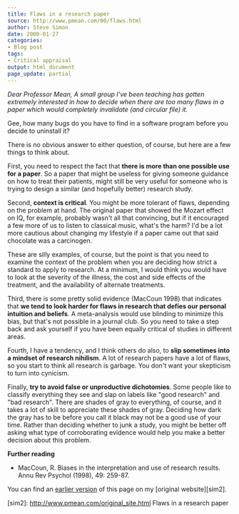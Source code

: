 ```yaml
---
title: Flaws in a research paper
source: http://www.pmean.com/00/flaws.html
author: Steve Simon
date: 2000-01-27
categories:
- Blog post
tags:
- Critical appraisal
output: html_document
page_update: partial
---
```


*Dear Professor Mean, A small group I've been teaching has gotten extremely interested in how to decide when there are too many flaws in a paper which would completely invalidate (and circular file) it.*

Gee, how many bugs do you have to find in a software program before you decide to uninstall it?

There is no obvious answer to either question, of course, but here are a few things to think about.

First, you need to respect the fact that **there is more than one possible use for a paper**. So a paper that might be useless for giving someone guidance on how to treat their patients, might still be very useful for someone who is trying to design a similar (and hopefully better) research study.

Second, **context is critical**. You might be more tolerant of flaws, depending on the problem at hand. The original paper that showed the Mozart effect on IQ, for example, probably wasn't all that convincing, but if it encouraged a few more of us to listen to classical music, what's the harm? I'd be a lot more cautious about changing my lifestyle if a paper came out that said chocolate was a carcinogen.

These are silly examples, of course, but the point is that you need to examine the context of the problem when you are deciding how strict a standard to apply to research. At a minimum, I would think you would have to look at the severity of the illness, the cost and side effects of the treatment, and the availability of alternate treatments.

Third, there is some pretty solid evidence (MacCoun 1998) that indicates that **we tend to look harder for flaws in research that defies our personal intuition and beliefs**. A meta-analysis would use blinding to minimize this bias, but that's not possible in a journal club. So you need to take a step back and ask yourself if you have been equally critical of studies in different areas.

Fourth, I have a tendency, and I think others do also, to **slip sometimes into a mindset of research nihilism**. A lot of research papers have a lot of flaws, so you start to think all research is garbage. You don't want your skepticism to turn into cynicism.

Finally, **try to avoid false or unproductive dichotomies**. Some people like to classify everything they see and slap on labels like "good research" and "bad research". There are shades of gray to everything, of course, and it takes a lot of skill to appreciate these shades of gray. Deciding how dark the gray has to be before you call it black may not be a good use of your time. Rather than deciding whether to junk a study, you might be better off asking what type of corroborating evidence would help you make a better decision about this problem.

**Further reading**

+ MacCoun, R. Biases in the interpretation and use of research results. Annu Rev Psychol (1998), 49: 259-87.

You can find an [earlier version][sim1] of this page on my [original website][sim2].

[sim1]: http://www.pmean.com/00/flaws.html
[sim2]: http://www.pmean.com/original_site.html Flaws in a research paper

